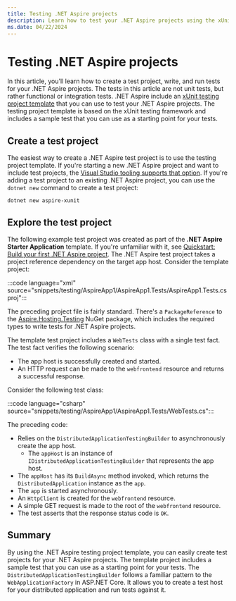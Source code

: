 ```yaml
---
title: Testing .NET Aspire projects
description: Learn how to test your .NET Aspire projects using the xUnit testing framework.
ms.date: 04/22/2024
---
```


# Testing .NET Aspire projects

In this article, you'll learn how to create a test project, write, and run tests for your .NET Aspire projects. The tests in this article are not unit tests, but rather functional or integration tests. .NET Aspire include an [xUnit testing project template](setup-tooling.md#net-aspire-project-templates) that you can use to test your .NET Aspire projects. The testing project template is based on the xUnit testing framework and includes a sample test that you can use as a starting point for your tests.

## Create a test project

The easiest way to create a .NET Aspire test project is to use the testing project template. If you're starting a new .NET Aspire project and want to include test projects, the [Visual Studio tooling supports that option](setup-tooling.md#create-test-project). If you're adding a test project to an existing .NET Aspire project, you can use the `dotnet new` command to create a test project:

```dotnetcli
dotnet new aspire-xunit
```

## Explore the test project

The following example test project was created as part of the **.NET Aspire Starter Application** template. If you're unfamiliar with it, see [Quickstart: Build your first .NET Aspire project](../get-started/build-your-first-aspire-app.md). The .NET Aspire test project takes a project reference dependency on the target app host. Consider the template project:

:::code language="xml" source="snippets/testing/AspireApp1/AspireApp1.Tests/AspireApp1.Tests.csproj":::

The preceding project file is fairly standard. There's a `PackageReference` to the [Aspire.Hosting.Testing](https://www.nuget.org/packages/Aspire.Hosting.Testing) NuGet package, which includes the required types to write tests for .NET Aspire projects.

The template test project includes a `WebTests` class with a single test fact. The test fact verifies the following scenario:

- The app host is successfully created and started.
- An HTTP request can be made to the `webfrontend` resource and returns a successful response.

Consider the following test class:

:::code language="csharp" source="snippets/testing/AspireApp1/AspireApp1.Tests/WebTests.cs":::

The preceding code:

- Relies on the `DistributedApplicationTestingBuilder` to asynchronously create the app host.
  - The `appHost` is an instance of `IDistributedApplicationTestingBuilder` that represents the app host.
- The `appHost` has its `BuildAsync` method invoked, which returns the `DistributedApplication` instance as the `app`.
- The `app` is started asynchronously.
- An `HttpClient` is created for the `webfrontend` resource.
- A simple GET request is made to the root of the `webfrontend` resource.
- The test asserts that the response status code is `OK`.

## Summary

By using the .NET Aspire testing project template, you can easily create test projects for your .NET Aspire projects. The template project includes a sample test that you can use as a starting point for your tests. The `DistributedApplicationTestingBuilder` follows a familiar pattern to the `WebApplicationFactory` in ASP.NET Core. It allows you to create a test host for your distributed application and run tests against it.
